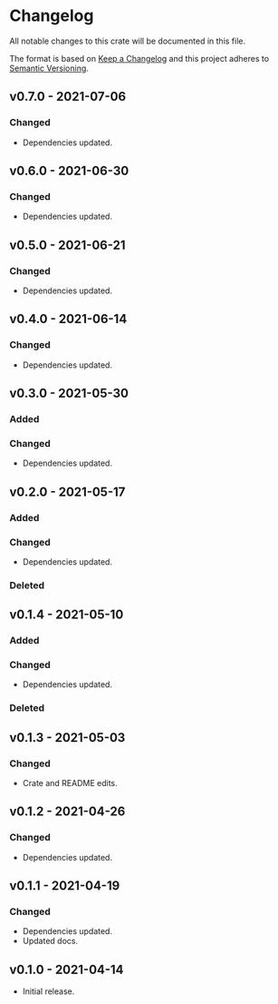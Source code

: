 # Changelog

All notable changes to this crate will be documented in this file.

The format is based on [Keep a Changelog](http://keepachangelog.com/en/1.0.0/)
and this project adheres to [Semantic Versioning](https://semver.org/spec/v2.0.0.html).

## v0.7.0 - 2021-07-06
### Changed
- Dependencies updated.

## v0.6.0 - 2021-06-30
### Changed
- Dependencies updated.

## v0.5.0 - 2021-06-21
### Changed
- Dependencies updated.

## v0.4.0 - 2021-06-14
### Changed
- Dependencies updated.

## v0.3.0 - 2021-05-30
### Added
### Changed
- Dependencies updated.

## v0.2.0 - 2021-05-17
### Added
### Changed
- Dependencies updated.
### Deleted

## v0.1.4 - 2021-05-10
### Added
### Changed
- Dependencies updated.
### Deleted

## v0.1.3 - 2021-05-03
### Changed
- Crate and README edits.

## v0.1.2 - 2021-04-26
### Changed
- Dependencies updated.

## v0.1.1 - 2021-04-19
### Changed
- Dependencies updated.
- Updated docs.

## v0.1.0 - 2021-04-14

- Initial release.
